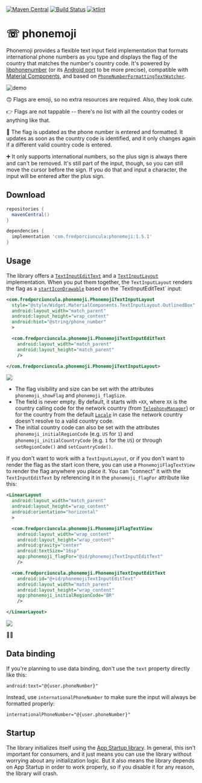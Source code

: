 [![Maven Central](https://maven-badges.herokuapp.com/maven-central/com.fredporciuncula/phonemoji/badge.svg)](https://maven-badges.herokuapp.com/maven-central/com.fredporciuncula/phonemoji)
[![Build Status](https://github.com/tfcporciuncula/phonemoji/workflows/CI/badge.svg)](https://github.com/tfcporciuncula/phonemoji/actions?query=workflow%3ACI)
[![ktlint](https://img.shields.io/badge/code%20style-%E2%9D%A4-FF4081.svg)](https://ktlint.github.io/)

# ☏ phonemoji

Phonemoji provides a flexible text input field implementation that formats international phone numbers as you type and displays the flag of the country that matches the number's country code. It's powered by [libphonenumber](https://github.com/google/libphonenumber) (or its [Android port](https://github.com/MichaelRocks/libphonenumber-android) to be more precise), compatible with [Material Components](https://github.com/material-components/material-components-android), and based on [`PhoneNumberFormattingTextWatcher`](https://developer.android.com/reference/android/telephony/PhoneNumberFormattingTextWatcher).

![demo](demo.gif)

🙃 Flags are emoji, so no extra resources are required. Also, they look cute.

👉 Flags are not tappable -- there's no list with all the country codes or anything like that.

🚩 The flag is updated as the phone number is entered and formatted. It updates as soon as the country code is identified, and it only changes again if a different valid country code is entered.

➕ It only supports international numbers, so the plus sign is always there and can't be removed. It's still part of the input, though, so you can still move the cursor before the sign. If you do that and input a character, the input will be entered after the plus sign.

## Download

```groovy
repositories {
  mavenCentral()
}

dependencies {
  implementation 'com.fredporciuncula:phonemoji:1.5.1'
}
```

## Usage

The library offers a [`TextInputEditText`](https://developer.android.com/reference/com/google/android/material/textfield/TextInputEditText) and a [`TextInputLayout`](https://developer.android.com/reference/com/google/android/material/textfield/TextInputLayout) implementation. When you put them together, the `TextInputLayout` renders the flag as a [`startIconDrawable`](https://developer.android.com/reference/com/google/android/material/textfield/TextInputLayout#setStartIconDrawable(android.graphics.drawable.Drawable)) based on the `TextInputEditText` input:

```xml
<com.fredporciuncula.phonemoji.PhonemojiTextInputLayout
  style="@style/Widget.MaterialComponents.TextInputLayout.OutlinedBox"
  android:layout_width="match_parent"
  android:layout_height="wrap_content"
  android:hint="@string/phone_number"
  >

  <com.fredporciuncula.phonemoji.PhonemojiTextInputEditText
    android:layout_width="match_parent"
    android:layout_height="match_parent"
    />

</com.fredporciuncula.phonemoji.PhonemojiTextInputLayout>
```

![](ex1.png)

- The flag visibility and size can be set with the attributes `phonemoji_showFlag` and `phonemoji_flagSize`.
- The field is never empty. By default, it starts with `+XX`, where `XX` is the country calling code for the network country (from [`TelephonyManager`](https://developer.android.com/reference/android/telephony/TelephonyManager#getNetworkCountryIso())) or for the country from the default [`Locale`](https://developer.android.com/reference/java/util/Locale#getDefault(java.util.Locale.Category)) in case the network country doesn't resolve to a valid country code.
- The initial country code can also be set with the attributes `phonemoji_initialRegionCode` (e.g. `US` for `1`) and `phonemoji_initialCountryCode` (e.g. `1` for the `US`) or through `setRegionCode()` and `setCountryCode()`.

If you don't want to work with a `TextInputLayout`, or if you don't want to render the flag as the start icon there, you can use a `PhonemojiFlagTextView` to render the flag anywhere you place it. You can "connect" it with the `TextInputEditText` by referencing it in the `phonemoji_flagFor` attribute like this:

```xml
<LinearLayout
  android:layout_width="match_parent"
  android:layout_height="wrap_content"
  android:orientation="horizontal"
  >

  <com.fredporciuncula.phonemoji.PhonemojiFlagTextView
    android:layout_width="wrap_content"
    android:layout_height="wrap_content"
    android:gravity="center"
    android:textSize="16sp"
    app:phonemoji_flagFor="@id/phonemojiTextInputEditText"
    />

  <com.fredporciuncula.phonemoji.PhonemojiTextInputEditText
    android:id="@+id/phonemojiTextInputEditText"
    android:layout_width="match_parent"
    android:layout_height="wrap_content"
    app:phonemoji_initialRegionCode="BR"
    />

</LinearLayout>
```

![](ex2.png)

🙆‍♂️

## Data binding

If you're planning to use data binding, don't use the `text` property directly like this:

```
android:text="@{user.phoneNumber}"
```

Instead, use `internationalPhoneNumber` to make sure the input will always be formatted properly:

```
internationalPhoneNumber="@{user.phoneNumber}"
```

## Startup

The library initializes itself using the [App Startup library](https://developer.android.com/topic/libraries/app-startup). In general, this isn't important for consumers, and it just means you can use the library without worrying about any initialization logic. But it also means the library depends on App Startup in order to work properly, so if you disable it for any reason, the library will crash.
